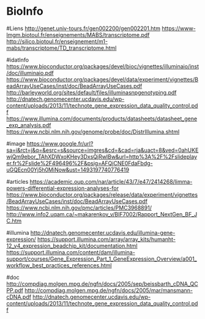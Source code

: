 # BioInfo


#Liens
http://genet.univ-tours.fr/gen002200/gen002201.htm
https://www-lmgm.biotoul.fr/enseignements/MABS/transcriptome.pdf
http://silico.biotoul.fr/enseignement/m1-mabs/transcriptome/TD_transcriptome.html

#idatInfo
https://www.bioconductor.org/packages/devel/bioc/vignettes/illuminaio/inst/doc/illuminaio.pdf
https://www.bioconductor.org/packages/devel/data/experiment/vignettes/BeadArrayUseCases/inst/doc/BeadArrayUseCases.pdf
http://barleyworld.org/sites/default/files/illuminasnpgenotyping.pdf
http://dnatech.genomecenter.ucdavis.edu/wp-content/uploads/2013/11/technote_gene_expression_data_quality_control.pdf
https://www.illumina.com/documents/products/datasheets/datasheet_gene_exp_analysis.pdf
https://www.ncbi.nlm.nih.gov/genome/probe/doc/DistrIllumina.shtml

#image
https://www.google.fr/url?sa=i&rct=j&q=&esrc=s&source=imgres&cd=&cad=rja&uact=8&ved=0ahUKEwjQm9ebor_TAhXDWxoKHey3DxsQjRwIBw&url=http%3A%2F%2Fslideplayer.fr%2Fslide%2F496496%2F&psig=AFQjCNE0FdaFbdg-uGQEcn00Yj5h0MiNow&ust=1493197740776419

#articles
https://academic.oup.com/nar/article/43/7/e47/2414268/limma-powers-differential-expression-analyses-for
https://www.bioconductor.org/packages/release/data/experiment/vignettes/BeadArrayUseCases/inst/doc/BeadArrayUseCases.pdf
https://www.ncbi.nlm.nih.gov/pmc/articles/PMC3968891/
http://www.info2.uqam.ca/~makarenkov_v/BIF7002/Rapport_NextGen_BF_JC.htm

#illumina
http://dnatech.genomecenter.ucdavis.edu/illumina-gene-expression/
https://support.illumina.com/array/array_kits/humanht-12_v4_expression_beadchip_kit/documentation.html
https://support.illumina.com/content/dam/illumina-support/courses/Gene_Expression_Part_1_GeneExpression_Overview/a001_workflow_best_practices_references.html

#doc
http://compdiag.molgen.mpg.de/ngfn/docs/2005/sep/beissbarth_cDNA_QCPP.pdf
http://compdiag.molgen.mpg.de/ngfn/docs/2005/mar/mansmann-cDNA.pdf
http://dnatech.genomecenter.ucdavis.edu/wp-content/uploads/2013/11/technote_gene_expression_data_quality_control.pdf
